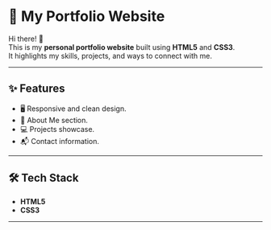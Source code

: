 # 💼 My Portfolio Website  

Hi there! 👋  
This is my **personal portfolio website** built using **HTML5** and **CSS3**.  
It highlights my skills, projects, and ways to connect with me.  

---

## ✨ Features
- 🖥️ Responsive and clean design.
- 📄 About Me section. 
- 💻 Projects showcase.
- 📬 Contact information.

---

## 🛠️ Tech Stack
- **HTML5**  
- **CSS3**
  
---


